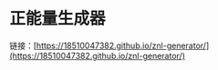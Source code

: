 # 正能量生成器
链接：[https://18510047382.github.io/znl-generator/](https://18510047382.github.io/znl-generator/)
